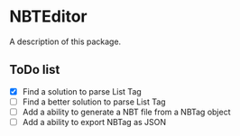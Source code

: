 # NBTEditor

A description of this package.

## ToDo list

- [x] Find a solution to parse List Tag
- [ ] Find a better solution to parse List Tag
- [ ] Add a ability to generate a NBT file from a NBTag object
- [ ] Add a ability to export NBTag as JSON
